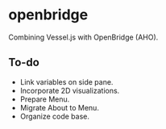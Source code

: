 # openbridge
Combining Vessel.js with OpenBridge (AHO).

## To-do
* Link variables on side pane.
* Incorporate 2D visualizations.
* Prepare Menu.
* Migrate About to Menu.
* Organize code base.
